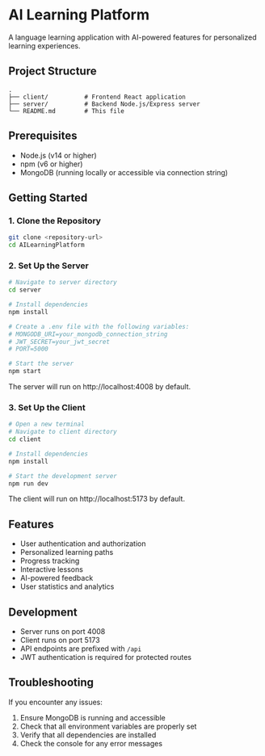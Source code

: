 # AI Learning Platform

A language learning application with AI-powered features for personalized learning experiences.

## Project Structure

```
.
├── client/          # Frontend React application
├── server/          # Backend Node.js/Express server
└── README.md        # This file
```

## Prerequisites

- Node.js (v14 or higher)
- npm (v6 or higher)
- MongoDB (running locally or accessible via connection string)

## Getting Started

### 1. Clone the Repository

```bash
git clone <repository-url>
cd AILearningPlatform
```

### 2. Set Up the Server

```bash
# Navigate to server directory
cd server

# Install dependencies
npm install

# Create a .env file with the following variables:
# MONGODB_URI=your_mongodb_connection_string
# JWT_SECRET=your_jwt_secret
# PORT=5000

# Start the server
npm start
```

The server will run on http://localhost:4008 by default.

### 3. Set Up the Client

```bash
# Open a new terminal
# Navigate to client directory
cd client

# Install dependencies
npm install

# Start the development server
npm run dev
```

The client will run on http://localhost:5173 by default.

## Features

- User authentication and authorization
- Personalized learning paths
- Progress tracking
- Interactive lessons
- AI-powered feedback
- User statistics and analytics

## Development

- Server runs on port 4008
- Client runs on port 5173
- API endpoints are prefixed with `/api`
- JWT authentication is required for protected routes

## Troubleshooting

If you encounter any issues:

1. Ensure MongoDB is running and accessible
2. Check that all environment variables are properly set
3. Verify that all dependencies are installed
4. Check the console for any error messages

